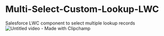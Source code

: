 # Multi-Select-Custom-Lookup-LWC
Salesforce LWC component to select multiple lookup records
![Untitled video - Made with Clipchamp](https://user-images.githubusercontent.com/84064039/220930565-e6ac30a5-4c11-4aac-b8ff-ccf329bcda7f.gif)
